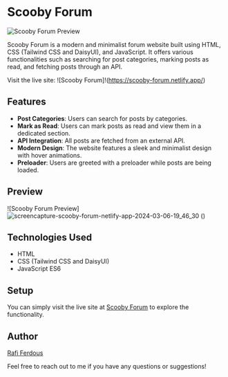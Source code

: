 # Scooby Forum

![Scooby Forum Preview](![image](https://github.com/rafiferdos/scooby/assets/76879162/c915408d-1efb-4e83-89d3-95690a1bb4cf)
)

Scooby Forum is a modern and minimalist forum website built using HTML, CSS (Tailwind CSS and DaisyUI), and JavaScript. It offers various functionalities such as searching for post categories, marking posts as read, and fetching posts through an API. 

Visit the live site: ![Scooby Forum]!(https://scooby-forum.netlify.app/)

## Features

- **Post Categories**: Users can search for posts by categories.
- **Mark as Read**: Users can mark posts as read and view them in a dedicated section.
- **API Integration**: All posts are fetched from an external API.
- **Modern Design**: The website features a sleek and minimalist design with hover animations.
- **Preloader**: Users are greeted with a preloader while posts are being loaded.

## Preview

![Scooby Forum Preview]![screencapture-scooby-forum-netlify-app-2024-03-06-19_46_30](https://github.com/rafiferdos/scooby/assets/76879162/62fe8f44-952d-482f-b206-67519e7cf44c)
()

## Technologies Used

- HTML
- CSS (Tailwind CSS and DaisyUI)
- JavaScript ES6

## Setup

You can simply visit the live site at [Scooby Forum](https://scooby-forum.netlify.app/) to explore the functionality.

## Author

[Rafi Ferdous](https://github.com/rafiferdos)

Feel free to reach out to me if you have any questions or suggestions!
